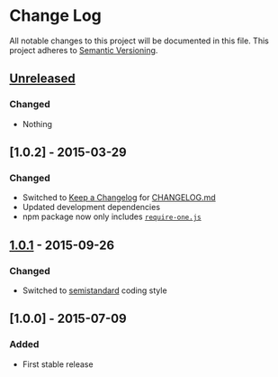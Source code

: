 # Change Log
All notable changes to this project will be documented in this file.
This project adheres to [Semantic Versioning](http://semver.org/).

## [Unreleased]
### Changed
- Nothing

## [1.0.2] - 2015-03-29
### Changed
- Switched to [Keep a Changelog](http://keepachangelog.com/) for [CHANGELOG.md](CHANGELOG.md)
- Updated development dependencies
- npm package now only includes [`require-one.js`](require-one.js)

## [1.0.1] - 2015-09-26
### Changed
- Switched to [semistandard](http://npm.im/semistandard) coding style

## [1.0.0] - 2015-07-09
### Added
- First stable release

[Unreleased]: https://github.com/olivierlacan/keep-a-changelog/compare/v1.0.1...HEAD
[1.0.1]: https://github.com/robloach/require-one/compare/v1.0.0...v1.0.1
